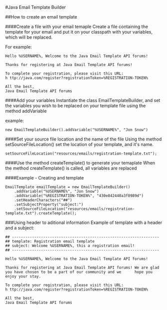 #Java Email Template Builder

##How to create an email template

####Create a file with your email temaple
Create a file containing the template for your email and put it on your classpath with your variables, which will be replaced.

For example:

	Hello %USERNAME%, Welcome to the Java Email Template API forums!

	Thanks for registering at Java Email Template API forums!

	To complete your registration, please visit this URL:
	h ttp://java.com/register?registrationToken=%REGISTRATION-TOKEN%

	All the best,
	Java Email Template API forums

####Add your variables
Instantiate the class EmailTemplateBuilder, and set the variables you wish to be replaced on your template file using the method addVariable

example:

 	new EmailTemplateBuilder().addVariable("%USERNAME%", "Jon Snow")
 	

####Set your source file location and the name of the file
Using the method setSourceFileLocation() set the location of your template, and it's name.

	setSourceFileLocation("resources/emails/registration-template.txt");


####Use the method createTemplate() to generate your temaplate
When the method createTemplate() is called, all variables are replaced

####Example - Creating and template

	EmailTemplate emailTemplate = new EmailTemplateBuilder()
		.addVariable("%USERNAME%", "Jon Snow")
		.addVariable("%REGISTRATION-TOKEN%", "430e842440a3f0989d")
		.setHeaderCharacters("##")
		.setSubjectProperty("subject:")
		.setSourceFileLocation("resources/emails/registration-template.txt").createTemplate();

###Using header to aditional information
Example of template with a header and a subject:

	## ------------------------------------------------------------------
	## template: Registration email template
	## subject: Welcome %USERNAME%, this a registration email!
	## ------------------------------------------------------------------

	Hello %USERNAME%, Welcome to the Java Email Template API forums!

	Thanks for registering at Java Email Template API forums! We are glad you have chosen to be a part of our community and we 		hope you enjoy your stay.

	To complete your registration, please visit this URL:
	h ttp://java.com/register?registrationToken=%REGISTRATION-TOKEN%

	All the best,
	Java Email Template API forums



